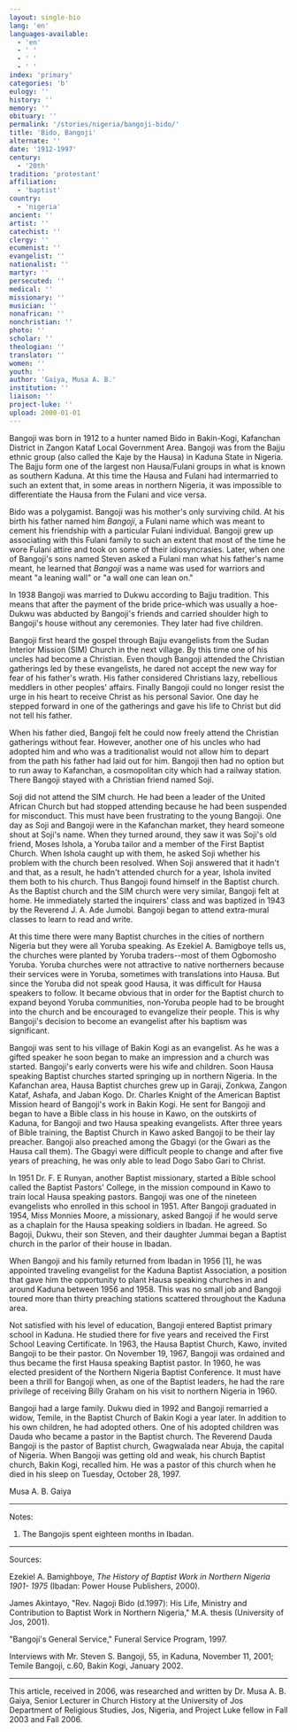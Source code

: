```yaml
---
layout: single-bio
lang: 'en'
languages-available:
  - 'en'
  - ' '
  - ' '
  - ' '
index: 'primary'
categories: 'b'
eulogy: ''
history: ''
memory: ''
obituary: ''
permalink: '/stories/nigeria/bangoji-bido/'
title: 'Bido, Bangoji'
alternate: ''
date: '1912-1997'
century:
  - '20th'
tradition: 'protestant'
affiliation:
  - 'baptist'
country:
  - 'nigeria'
ancient: ''
artist: ''
catechist: ''
clergy: ''
ecumenist: ''
evangelist: ''
nationalist: ''
martyr: ''
persecuted: ''
medical: ''
missionary: ''
musician: ''
nonafrican: ''
nonchristian: ''
photo: ''
scholar: ''
theologian: ''
translator: ''
women: ''
youth: ''
author: 'Gaiya, Musa A. B.'
institution: ''
liaison: ''
project-luke: ''
upload: 2000-01-01
---
```



Bangoji was born in 1912 to a hunter named Bido in Bakin-Kogi, Kafanchan District in Zangon Kataf Local Government Area. Bangoji was from the Bajju ethnic group (also called the Kaje by the Hausa) in Kaduna State in Nigeria. The Bajju form one of the largest non Hausa/Fulani groups in what is known as southern Kaduna. At this time the Hausa and Fulani had intermarried to such an extent that, in some areas in northern Nigeria, it was impossible to differentiate the Hausa from the Fulani and vice versa.

Bido was a polygamist. Bangoji was his mother's only surviving child. At his birth his father named him *Bangoji*, a Fulani name which was meant to cement his friendship with a particular Fulani individual. Bangoji grew up associating with this Fulani family to such an extent that most of the time he wore Fulani attire and took on some of their idiosyncrasies. Later, when one of Bangoji's sons named Steven asked a Fulani man what his father's name meant, he learned that *Bangoji* was a name was used for warriors and meant "a leaning wall" or "a wall one can lean on."

In 1938 Bangoji was married to Dukwu according to Bajju tradition. This means that after the payment of the bride price-which was usually a hoe-Dukwu was abducted by Bangoji's friends and carried shoulder high to Bangoji's house without any ceremonies. They later had five children.

Bangoji first heard the gospel through Bajju evangelists from the Sudan Interior Mission (SIM) Church in the next village. By this time one of his uncles had become a Christian. Even though Bangoji attended the Christian gatherings led by these evangelists, he dared not accept the new way for fear of his father's wrath. His father considered Christians lazy, rebellious meddlers in other peoples' affairs. Finally Bangoji could no longer resist the urge in his heart to receive Christ as his personal Savior. One day he stepped forward in one of the gatherings and gave his life to Christ but did not tell his father.

When his father died, Bangoji felt he could now freely attend the Christian gatherings without fear. However, another one of his uncles who had adopted him and who was a traditionalist would not allow him to depart from the path his father had laid out for him.  Bangoji then had no option but to run away to Kafanchan, a cosmopolitan city which had a railway station. There Bangoji stayed with a Christian friend named Soji.

Soji did not attend the SIM church. He had been a leader of the United African Church but had stopped attending because he had been suspended for misconduct. This must have been frustrating to the young Bangoji. One day as Soji and Bangoji were in the Kafanchan market, they heard someone shout at Soji's name. When they turned around, they saw it was Soji's old friend, Moses Ishola, a Yoruba tailor and a member of the First Baptist Church. When Ishola caught up with them, he asked Soji whether his problem with the church been resolved. When Soji answered that it hadn't and that, as a result, he hadn't attended church for a year, Ishola invited them both to his church. Thus Bangoji found himself in the Baptist church. As the Baptist church and the SIM church were very similar, Bangoji felt at home. He immediately started the inquirers' class and was baptized in 1943 by the Reverend J. A. Ade Jumobi. Bangoji began to attend extra-mural classes to learn to read and write.

At this time there were many Baptist churches in the cities of northern Nigeria but they were all Yoruba speaking. As Ezekiel A. Bamigboye tells us, the churches were planted by Yoruba traders--most of them Ogbomosho Yoruba. Yoruba churches were not attractive to native northerners because their services were in Yoruba, sometimes with translations into Hausa. But since the Yoruba did not speak good Hausa, it was difficult for Hausa speakers to follow. It became obvious that in order for the Baptist church to expand beyond Yoruba communities, non-Yoruba people had to be brought into the church and be encouraged to evangelize their people. This is why Bangoji's decision to become an evangelist after his baptism was significant.

Bangoji was sent to his village of Bakin Kogi as an evangelist. As he was a gifted speaker he soon began to make an impression and a church was started. Bangoji's early converts were his wife and children. Soon Hausa speaking Baptist churches started springing up in northern Nigeria. In the Kafanchan area, Hausa Baptist churches grew up in Garaji, Zonkwa, Zangon Kataf, Ashafa, and Jaban Kogo. Dr. Charles Knight of the American Baptist Mission heard of Bangoji's work in Bakin Kogi. He sent for Bangoji and began to have a Bible class in his house in Kawo, on the outskirts of Kaduna, for Bangoji and two Hausa speaking evangelists. After three years of Bible training, the Baptist Church in Kawo asked Bangoji to be their lay preacher. Bangoji also preached among the Gbagyi (or the Gwari as the Hausa call them). The Gbagyi were difficult people to change and after five years of preaching, he was only able to lead Dogo Sabo Gari to Christ.

In 1951 Dr. F. E Runyan, another Baptist missionary, started a Bible school called the Baptist Pastors' College, in the mission compound in Kawo to train local Hausa speaking pastors. Bangoji was one of the nineteen evangelists who enrolled in this school in 1951. After Bangoji graduated in 1954, Miss Monnies Moore, a missionary, asked Bangoji if he would serve as a chaplain for the Hausa speaking soldiers in Ibadan. He agreed. So Bagoji, Dukwu, their son Steven, and their daughter Jummai began a Baptist church in the parlor of their house in Ibadan.

When Bangoji and his family returned from Ibadan in 1956 [1], he was appointed traveling evangelist for the Kaduna Baptist Association, a position that gave him the opportunity to plant Hausa speaking churches in and around Kaduna between 1956 and 1958. This was no small job and Bangoji toured more than thirty preaching stations scattered throughout the Kaduna area.

Not satisfied with his level of education, Bangoji entered Baptist primary school in Kaduna. He studied there for five years and received the First School Leaving Certificate. In 1963, the Hausa Baptist Church, Kawo, invited Bangoji to be their pastor. On November 19, 1967, Bangoji was ordained and thus became the first Hausa speaking Baptist pastor. In 1960, he was elected president of the Northern Nigeria Baptist Conference. It must have been a thrill for Bangoji when, as one of the Baptist leaders, he had the rare privilege of receiving Billy Graham on his visit to northern Nigeria in 1960.

Bangoji had a large family. Dukwu died in 1992 and Bangoji
remarried a widow, Temile, in the Baptist Church of Bakin
Kogi a year later. In addition to his own children, he had
adopted others. One of his adopted children was Dauda who
became a pastor in the Baptist church. The Reverend Dauda
Bangoji is the pastor of Baptist church, Gwagwalada near Abuja,
the capital of Nigeria. When Bangoji was getting old and weak,
his church Baptist church, Bakin Kogi, recalled him. He was
a pastor of this church when he died in his sleep on Tuesday,
October 28, 1997.

Musa A. B. Gaiya

---

Notes:

1. The Bangojis spent eighteen months in Ibadan.

---

Sources:

Ezekiel A. Bamighboye, *The History of Baptist Work in Northern Nigeria 1901- 1975* (Ibadan: Power House Publishers, 2000).

James Akintayo, "Rev. Nagoji Bido (d.1997): His Life, Ministry and Contribution to Baptist Work in Northern Nigeria," M.A. thesis (University of Jos, 2001).

"Bangoji's General Service," Funeral Service Program, 1997.

Interviews with Mr. Steven S. Bangoji, 55, in Kaduna, November 11, 2001; Temile Bangoji, c.60,  Bakin Kogi, January 2002.

---

This article, received in 2006, was researched and written by Dr. Musa A. B. Gaiya, Senior Lecturer in Church History at the University of Jos Department of Religious Studies, Jos, Nigeria, and Project Luke fellow in Fall 2003 and Fall 2006.